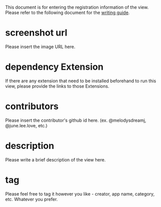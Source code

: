 This document is for entering the registration information of the view. Please refer to the
following document for the [writing guide]().

# screenshot url

Please insert the image URL here.

# dependency Extension

If there are any extension that need to be installed beforehand to run this view, please provide
the links to those Extensions.

# contributors

Please insert the contributor's github id here.
(ex. @melodysdreamj, @june.lee.love, etc.)

# description

Please write a brief description of the view here.

# tag

Please feel free to tag it however you like - creator, app name, category, etc. Whatever you prefer.